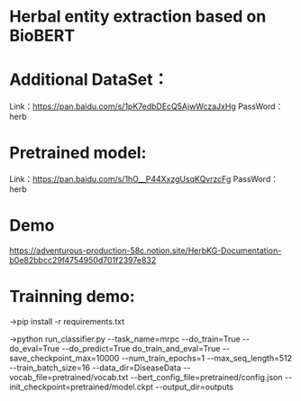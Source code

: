 # Herbal entity extraction based on BioBERT

# Additional DataSet：
Link：https://pan.baidu.com/s/1pK7edbDEcQ5AjwWczaJxHg 
PassWord：herb

# Pretrained model:
Link：https://pan.baidu.com/s/1hO__P44XxzgUsqKQvrzcFg 
PassWord：herb

# Demo
https://adventurous-production-58c.notion.site/HerbKG-Documentation-b0e82bbcc29f4754950d701f2397e832

# Trainning demo:
  ->pip install -r requirements.txt
  
  ->python run_classifier.py --task_name=mrpc --do_train=True --do_eval=True --do_predict=True do_train_and_eval=True --save_checkpoint_max=10000 --num_train_epochs=1 --max_seq_length=512 --train_batch_size=16 --data_dir=DiseaseData --vocab_file=pretrained/vocab.txt --bert_config_file=pretrained/config.json --init_checkpoint=pretrained/model.ckpt --output_dir=outputs
